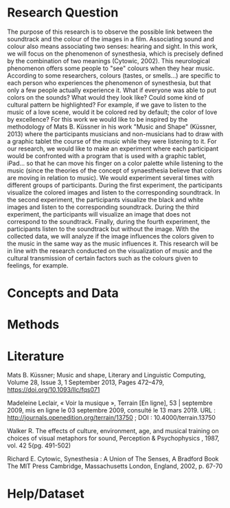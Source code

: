 # Research Question

The purpose of this research is to observe the possible link between the soundtrack and the colour of the images in a film. Associating sound and colour also means associating two senses: hearing and sight. In this work, we will focus on the phenomenon of synesthesia, which is precisely defined by the combination of two meanings (Cytowic, 2002). This neurological phenomenon offers some people to "see" colours when they hear music. According to some researchers, colours (tastes, or smells...) are specific to each person who experiences the phenomenon of synesthesia, but that only a few people actually experience it. What if everyone was able to put colors on the sounds? What would they look like? Could some kind of cultural pattern be highlighted? For example, if we gave to listen to the music of a love scene, would it be colored red by default; the color of love by excellence? For this work we would like to be inspired by the methodology of Mats B. Küssner in his work "Music and Shape" (Küssner, 2013) where the participants musicians and non-musicians had to draw with a graphic tablet the course of the music while they were listening to it. For our research, we would like to make an experiment where each participant would be confronted with a program that is used with a graphic tablet, iPad... so that he can move his finger on a color palette while listening to the music (since the theories of the concept of synaesthesia believe that colors are moving in relation to music). We would experiment several times with different groups of participants. During the first experiment, the participants visualize the colored images and listen to the corresponding soundtrack. In the second experiment, the participants visualize the black and white images and listen to the corresponding soundtrack. During the third experiment, the participants will visualize an image that does not correspond to the soundtrack. Finally, during the fourth experiment, the participants listen to the soundtrack but without the image. With the collected data, we will analyze if the image influences the colors given to the music in the same way as the music influences it. This research will be in line with the research conducted on the visualization of music and the cultural transmission of certain factors such as the colours given to feelings, for example.

# Concepts and Data

# Methods

# Literature

Mats B. Küssner; Music and shape, Literary and Linguistic Computing, Volume 28, Issue 3, 1 September 2013, Pages 472–479, https://doi.org/10.1093/llc/fqs071

Madeleine Leclair, « Voir la musique », Terrain [En ligne], 53 | septembre 2009, mis en ligne le 03 septembre 2009, consulté le 13 mars 2019. URL : http://journals.openedition.org/terrain/13750 ; DOI : 10.4000/terrain.13750

Walker R. The effects of culture, environment, age, and musical training on choices of visual metaphors for sound, Perception & Psychophysics , 1987, vol. 42 5(pg. 491-502)

Richard E. Cytowic, Synesthesia : A Union of The Senses, A Bradford Book The MIT Press Cambridge, Massachusetts London, England, 2002, p. 67-70

# Help/Dataset
